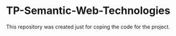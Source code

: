 # TP-Semantic-Web-Technologies
This repository was created just for coping the code for the project.
